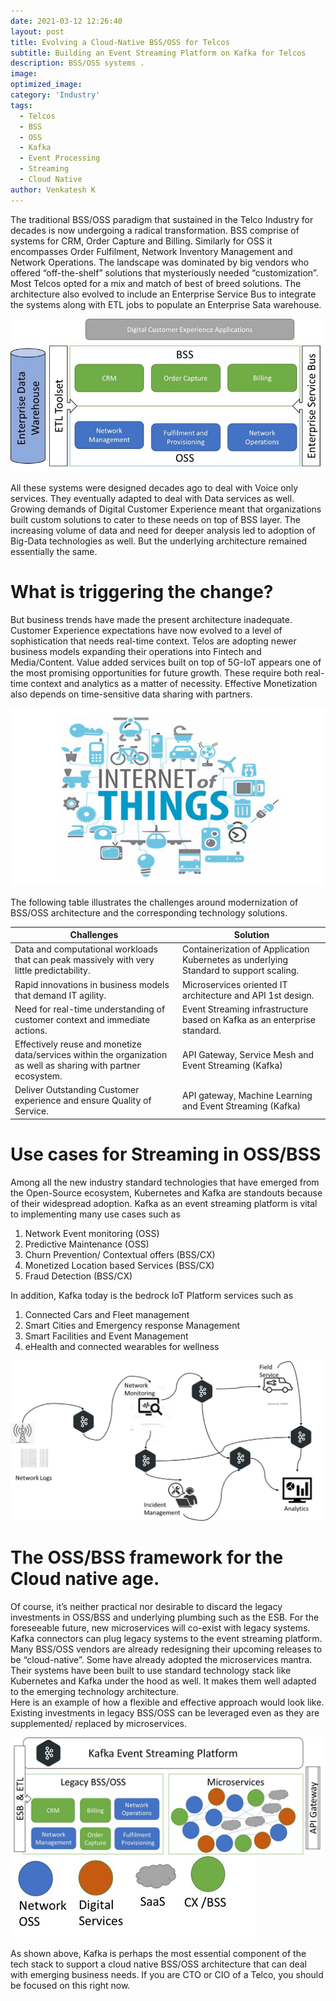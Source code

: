 ```yaml
---
date: 2021-03-12 12:26:40
layout: post
title: Evolving a Cloud-Native BSS/OSS for Telcos
subtitle: Building an Event Streaming Platform on Kafka for Telcos
description: BSS/OSS systems .
image: 
optimized_image: 
category: 'Industry'
tags:
  - Telcos
  - BSS
  - OSS
  - Kafka
  - Event Processing
  - Streaming
  - Cloud Native
author: Venkatesh K
---
```

The traditional BSS/OSS paradigm that sustained in the Telco Industry for decades is now undergoing a radical transformation. BSS comprise of systems for CRM, Order Capture and Billing. Similarly for OSS it encompasses Order Fulfilment, Network Inventory Management and Network Operations.
The landscape was dominated by big vendors who offered “off-the-shelf” solutions that mysteriously needed “customization”. Most Telcos opted for a mix and match of best of breed solutions. The architecture also evolved to include an Enterprise Service Bus to integrate the systems along with ETL jobs to populate an Enterprise Sata warehouse.

![Traditional BSS OSS ](./../assets/img/BSSOSS.jpg "Tradiutional BSS OSS Architecture")

All these systems were designed decades ago to deal with Voice only services. They eventually adapted to deal with Data services as well. Growing demands of Digital Customer Experience meant that organizations built custom solutions to cater to these needs on top of BSS layer. The increasing volume of data and need for deeper analysis led to adoption of Big-Data technologies as well. But the underlying architecture remained essentially the same.
# What is triggering the change?

But business trends have made the present architecture inadequate. Customer Experience expectations have now evolved to a level of sophistication that needs real-time context. Telos are adopting newer business models expanding their operations into Fintech and Media/Content. Value added services built on top of 5G-IoT appears one of the most promising opportunities for future growth. These require both real-time context and analytics as a matter of necessity. Effective Monetization also depends on time-sensitive data sharing with partners.

![Internet of Things](./../assets/img/IoT.jpg "Internet of Things")

The following table illustrates the challenges around modernization of BSS/OSS architecture and the corresponding technology solutions.

| Challenges | Solution |
| ------------- | ------------- |
| Data and computational workloads that can peak massively with very little predictability. | Containerization of Application Kubernetes as underlying Standard to support scaling.  |
| Rapid innovations in business models that demand IT agility. | Microservices oriented IT architecture and API 1st design.|
|Need for real-time understanding of customer context and immediate actions. | Event Streaming infrastructure based on Kafka as an enterprise standard. |
| Effectively reuse and monetize data/services within the organization as well as sharing with partner ecosystem.| API Gateway, Service Mesh and Event Streaming (Kafka)|
|Deliver Outstanding Customer experience and ensure Quality of Service.| API gateway, Machine Learning and Event Streaming (Kafka) |

# Use cases for Streaming in OSS/BSS

Among all the new industry standard technologies that have emerged from the Open-Source ecosystem, Kubernetes and Kafka are standouts because of their widespread adoption. Kafka as an event streaming platform is vital to implementing many use cases such as

1. Network Event monitoring (OSS)
2. Predictive Maintenance (OSS)
3. Churn Prevention/ Contextual offers (BSS/CX)
4. Monetized Location based Services (BSS/CX)
5. Fraud Detection (BSS/CX)

In addition, Kafka today is the bedrock IoT Platform services such as 

1. Connected Cars and Fleet management
2. Smart Cities and Emergency response Management
3. Smart Facilities and Event Management
4. eHealth and connected wearables for wellness

![OSS Event Processing](./../assets/img/OSSEventProcessing.jpg "Kafka for processing OSS events")

# The OSS/BSS framework for the Cloud native age.

Of course, it’s neither practical nor desirable to discard the legacy investments in OSS/BSS and underlying plumbing such as the ESB. For the foreseeable future, new microservices will co-exist with legacy systems. Kafka connectors can plug legacy systems to the event streaming platform. Many BSS/OSS vendors are already redesigning their upcoming releases to be “cloud-native”.
Some have already adopted the microservices mantra. Their systems have been built to use standard technology stack like Kubernetes and Kafka under the hood as well. It makes them well adapted to the emerging technology architecture.  
Here is an example of how a flexible and effective approach would look like. Existing investments in legacy BSS/OSS can be leveraged even as they are supplemented/ replaced by microservices.

![Cloud Native BSS OSS](./../assets/img/cloudnativebssoss.jpg "Clous native Architecture for Telcos")
![Index](./../assets/img/cloudnativebssoss1.jpg "Index")


As shown above, Kafka is perhaps the most essential component of the tech stack to support a cloud native BSS/OSS architecture that can deal with emerging business needs. If you are CTO or CIO of a Telco, you should be focused on this right now.